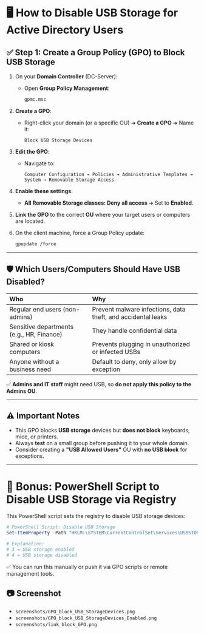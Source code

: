# 🖥️ How to Disable USB Storage for Active Directory Users

## ✅ Step 1: Create a Group Policy (GPO) to Block USB Storage

1. On your **Domain Controller** (DC-Server):
   - Open **Group Policy Management**:

     ```bash
     gpmc.msc
     ```

2. **Create a GPO**:
   - Right-click your domain (or a specific OU) ➔ **Create a GPO** ➔ Name it:
     ```
     Block USB Storage Devices
     ```

3. **Edit the GPO**:
   - Navigate to:

     ```
     Computer Configuration ➔ Policies ➔ Administrative Templates ➔ System ➔ Removable Storage Access
     ```

4. **Enable these settings**:
   - **All Removable Storage classes: Deny all access** ➔ Set to **Enabled**.

5. **Link the GPO** to the correct **OU** where your target users or computers are located.

6. On the client machine, force a Group Policy update:

   ```bash
   gpupdate /force
   ```

---

## 🛡️ Which Users/Computers Should Have USB Disabled?

| Who | Why |
|:---|:---|
| Regular end users (non-admins) | Prevent malware infections, data theft, and accidental leaks |
| Sensitive departments (e.g., HR, Finance) | They handle confidential data |
| Shared or kiosk computers | Prevents plugging in unauthorized or infected USBs |
| Anyone without a business need | Default to deny, only allow by exception |

✅ **Admins and IT staff** might need USB, so **do not apply this policy to the Admins OU**.

---

## ⚠️ Important Notes

- This GPO blocks **USB storage** devices but **does not block** keyboards, mice, or printers.
- Always **test** on a small group before pushing it to your whole domain.
- Consider creating a **"USB Allowed Users"** OU with **no USB block** for exceptions.

---

# 🚀 Bonus: PowerShell Script to Disable USB Storage via Registry

This PowerShell script sets the registry to disable USB storage devices:

```powershell
# PowerShell Script: Disable USB Storage
Set-ItemProperty -Path "HKLM:\SYSTEM\CurrentControlSet\Services\USBSTOR" -Name "Start" -Value 4

# Explanation:
# 3 = USB storage enabled
# 4 = USB storage disabled
```

✅ You can run this manually or push it via GPO scripts or remote management tools.

## 📷 Screenshot

- `screenshots/GPO_block_USB_StorageDevices.png`
- `screenshots/GPO_block_USB_StorageDevices_Enabled.png`
- `screenshots/link_block_GPO.png`